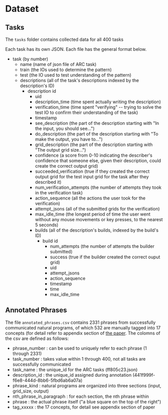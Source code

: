 # Dataset 

## Tasks

The `tasks` folder contains collected data for all 400 tasks

Each task has its own JSON. Each file has the general format below.

- task (by number)
    - name (name of json file of ARC task)
    - train (the IOs used to determine the pattern)
    - test (the IO used to test understanding of the pattern)
    - descriptions (all of the task's descriptions indexed by the description's ID)
        - description id
            - uid
            - description_time (time spent actually writing the description)
            - verification_time (time spent "verifying" -- trying to solve the test IO to confirm their understanding of the task)
            - timestamp
            - see_description (the part of the description starting with "In the input, you should see...")
            - do_description (the part of the description starting with "To make the output, you have to...")
            - grid_description (the part of the description starting with "The output grid size...")
            - confidence (a score from 0-10 indicating the describer's confidence that someone else, given their description, could create the correct output grid)
            - succeeded_verification (true if they created the correct output grid for the test input grid for the task after they described it)
            - num_verification_attempts (the number of attempts they took in the verification task)
            - action_sequence (all the actions the user took for the verification)
            - attempt_jsons (all of the submitted grids for the verification)
            - max_idle_time (the longest period of time the user went without any mouse movements or key presses, to the nearest 5 seconds)
            - builds (all of the description's builds, indexed by the build's ID)
                - build id
                    - num_attempts (the number of attempts the builder submitted)
                    - success (true if the builder created the correct ouput grid)
                    - uid
                    - attempt_jsons
                    - action_sequence
                    - timestamp
                    - time
                    - max_idle_time
                    

## Annotated Phrases

The file `annotated_phrases.csv` contains 2331 phrases from successfully communicated natural programs, of which 532 are manually tagged into 17 concepts (for detail refer to appendix section of [the paper](TODOLINK). The colomns of the csv are defined as follows:

- phrase_number : can be used to uniquely refer to each phrase (1 through 2331)
- task_number : takes value within 1 through 400, not all tasks are successfully communicated
- task_name : the unique_id for the ARC tasks (ff805c23.json)
- description_id : the unique_id assigned during annotation (441f999f-f6e8-444d-8bb6-5fbd6ab6a07a)
- phrase_kind : natural programs are organized into three sections (input, grid_size, output)
- nth_phrase_in_paragraph : for each section, the nth phrase within
- phrase : the actual phrase itself ("a blue square on the top of the right")
- tag_xxxxx : the 17 concepts, for detail see appendix section of paper

